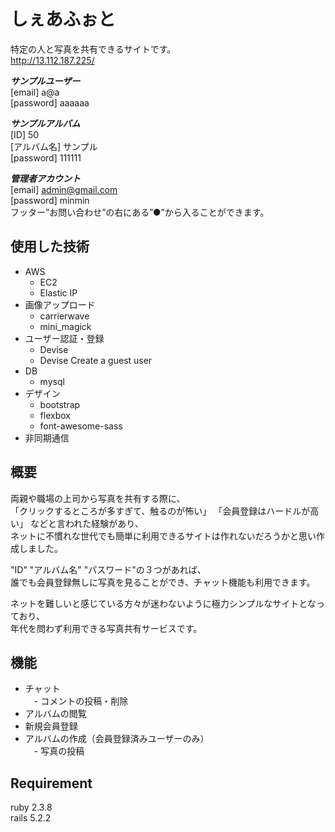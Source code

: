 # しぇあふぉと

特定の人と写真を共有できるサイトです。  
http://13.112.187.225/  
  
***サンプルユーザー***  
[email] a@a  
[password] aaaaaa  
  
***サンプルアルバム***  
[ID] 50  
[アルバム名] サンプル  
[password] 111111  
  
***管理者アカウント***  
[email] admin@gmail.com  
[password] minmin  
フッター”お問い合わせ”の右にある”●”から入ることができます。  
  
## 使用した技術
  
+ AWS  
    + EC2  
    + Elastic IP  
+ 画像アップロード  
    + carrierwave  
    + mini_magick  
+ ユーザー認証・登録  
    + Devise  
    + Devise Create a guest user  
+ DB  
    + mysql  
+ デザイン  
    + bootstrap  
    + flexbox  
    + font-awesome-sass  
+ 非同期通信  

## 概要

両親や職場の上司から写真を共有する際に、  
「クリックするところが多すぎて、触るのが怖い」 「会員登録はハードルが高い」 などと言われた経験があり、  
ネットに不慣れな世代でも簡単に利用できるサイトは作れないだろうかと思い作成しました。  
  
"ID" "アルバム名" "パスワード"の３つがあれば、  
誰でも会員登録無しに写真を見ることができ、チャット機能も利用できます。  
  
ネットを難しいと感じている方々が迷わないように極力シンプルなサイトとなっており、  
年代を問わず利用できる写真共有サービスです。  

## 機能

- チャット  
　- コメントの投稿・削除
- アルバムの閲覧
- 新規会員登録
- アルバムの作成（会員登録済みユーザーのみ）  
　- 写真の投稿

## Requirement

ruby 2.3.8  
rails 5.2.2
